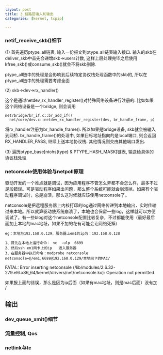 ```yaml
---
layout: post
title: 3_链路层输入和输出
categories: [kernel, tcpip]

---
```




### netif_receive_skb()细节

(1) 首先遍历ptype_all链表, 输入一份报文到ptype_all链表输入接口. 输入的skb在deliver_skb中首先会递增skb->users计数, 这样上层处理完毕之后使用kfree_skb()或consume_skb()就会不将skb删除.

ptype_all链中的处理是会影响到后续特定协议栈处理函数中的skb的, 所以在ptype_all链中的处理需要考虑全面

(2) skb->dev->rx_handler()

这个是通过netdev_rx_handler_register()对特殊网络设备进行注册的. 比如如果这个网络设备是一个bridge, 则会调用

```
net/bridge/br_if.c::br_add_if()
  net/core/dev.c::netdev_rx_handler_register(dev, br_handle_frame, p)
```

将rx_handler注册为br_handle_frame(). 所以如果是bridge设备, skb就会被输入到网桥. br_handle_frame()的处理中, 如果目标地址指向的是local端口, 则会返回RX_HANDLER_PASS, 继续上送本地协议栈. 其他情况则交由其他端口发出.

(3) 遍历ptype_base[ntohs(type) & PTYPE_HASH_MASK]链表, 输送给具体的协议栈处理. 



### netconsole使用体验与netpoll原理

驱动开发的一个难点就是调试，因为应用程序不管怎么弄都不会怎么样，最多不过是段错误。可是驱动程序如果出问题，那么整个系统可能就会崩溃掉。如果有个驱动程序调试时，总是崩溃，那么这时候就应该使用netconsole了。

netconsole是把远程服务器上内核打印的log通过网络传递到本地输出，实时传输过来本地。所以就算驱动使系统崩溃了，本地也会保留一些log，这样就可以方便调试了。有一些blog对这个netconsole配置比较复杂，不过都能使用（最好最后面加上本地的mac地址，如果不加的花有可能会让网络死掉）

```
eg：本地为192.168.0.129，服务器上em1的ip为：192.168.0.128

1、首先在本地上运行命令： nc  -ulp  6699
2、然后ssh em1网卡上的ip   进入服务器
3、在服务器中执行命令：modprobe netconsole netconsole=@/em1,6688@192.168.0.129/本地网卡的MAC/
```

FATAL: Error inserting netconsole (/lib/modules/2.6.32-279.el6.x86_64/kernel/drivers/net/netconsole.ko): Operation not permitted

如果报上面的错误，那么是因为ip后面（如果有mac地址，则是mac后面）没有加 /



## 输出

### dev_queue_xmit()细节



### 流量控制, Qos



### netlink与tc

